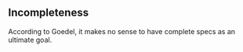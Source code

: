 
## Incompleteness

According to Goedel, it makes no sense to have complete specs as an ultimate goal. 
